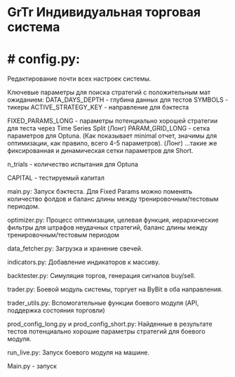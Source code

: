# GrTr Индивидуальная торговая система

# # config.py:
Редактирование почти всех настроек системы.

Ключевые параметры для поиска стратегий с положительным мат ожиданием:
DATA_DAYS_DEPTH - глубина данных для тестов
SYMBOLS - тикеры
ACTIVE_STRATEGY_KEY - направление для бэктеста

FIXED_PARAMS_LONG - параметры потенциально хорошей стратегии для теста через Time Series Split (Лонг)
PARAM_GRID_LONG - сетка параметров для Optuna. (Как показывает minimal отчет, значимы для оптимизации, как правило, всего 4-5 параметров). (Лонг)
...такие же фиксированная и динамическая сетки параметров для Short.

n_trials - количество испытания для Optuna

CAPITAL - тестируемый капитал


main.py:
Запуск бэктеста. Для Fixed Params можно поменять количество фолдов и баланс длины между тренировочным/тестовым периодом.

optimizer.py:
Процесс оптимизации, целевая функция, иерархические фильтры для штрафов неудачных стратегий, баланс длины между тренировочным/тестовым периодом

data_fetcher.py:
Загрузка и хранение свечей.

indicators.py:
Добавление индикаторов к массиву.

backtester.py:
Симуляция торгов, генерация сигналов buy/sell.

trader.py:
Боевой модуль системы, торгует на ByBit в оба направления.

trader_utils.py:
Вспомогательные функции боевого модуля (API, поддержка состояния торговли)

prod_config_long.py и prod_config_short.py:
Найденные в результате тестов потенциально хорошие параметры стратегий для боевого модуля.

run_live.py:
Запуск боевого модуля на машине.




Main.py - запуск
